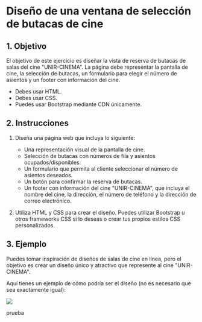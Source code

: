 Diseño de una ventana de selección de butacas de cine
==============================


## 1. Objetivo

El objetivo de este ejercicio es diseñar la vista de reserva de butacas de salas del cine "UNIR-CINEMA". La página debe representar la pantalla de cine, la selección de butacas, un formulario para elegir el número de asientos y un footer con información del cine.

- Debes usar HTML.
- Debes usar CSS.
- Puedes usar Bootstrap mediante CDN únicamente.

## 2. Instrucciones

1. Diseña una página web que incluya lo siguiente:

    - Una representación visual de la pantalla de cine.
    - Selección de butacas con números de fila y asientos ocupados/disponibles.
    - Un formulario que permita al cliente seleccionar el número de asientos deseados.
    - Un botón para confirmar la reserva de butacas.
    - Un footer con información del cine "UNIR-CINEMA", que incluya el nombre del cine, la dirección, el número de teléfono y la dirección de correo electrónico.

2. Utiliza HTML y CSS para crear el diseño. Puedes utilizar Bootstrap u otros frameworks CSS si lo deseas o crear tus propios estilos CSS personalizados.

## 3. Ejemplo

Puedes tomar inspiración de diseños de salas de cine en línea, pero el objetivo es crear un diseño único y atractivo que represente al cine "UNIR-CINEMA".

Aquí tienes un ejemplo de cómo podría ser el diseño (no es necesario que sea exactamente igual):

<img src="https://github.com/UnirCs/DWFS-PER9208-2324/blob/master/Tema_1/00_Resources/Cinema/SeatSelection.png?raw=true">


prueba